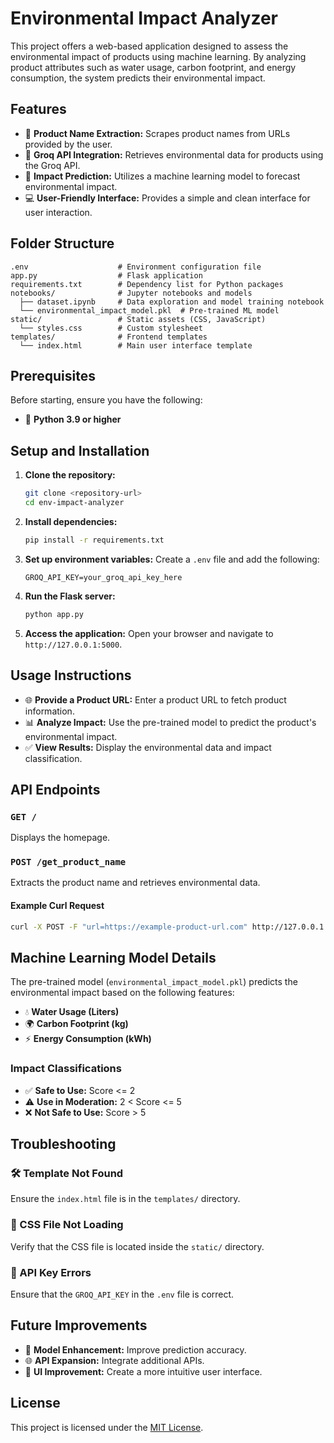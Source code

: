 # Environmental Impact Analyzer

This project offers a web-based application designed to assess the environmental impact of products using machine learning. By analyzing product attributes such as water usage, carbon footprint, and energy consumption, the system predicts their environmental impact.

## Features

- 🌿 **Product Name Extraction:** Scrapes product names from URLs provided by the user.
- 🔗 **Groq API Integration:** Retrieves environmental data for products using the Groq API.
- 🧠 **Impact Prediction:** Utilizes a machine learning model to forecast environmental impact.
- 💻 **User-Friendly Interface:** Provides a simple and clean interface for user interaction.

## Folder Structure

```plaintext
.env                    # Environment configuration file
app.py                  # Flask application
requirements.txt        # Dependency list for Python packages
notebooks/              # Jupyter notebooks and models
  ├── dataset.ipynb     # Data exploration and model training notebook
  └── environmental_impact_model.pkl  # Pre-trained ML model
static/                 # Static assets (CSS, JavaScript)
  └── styles.css        # Custom stylesheet
templates/              # Frontend templates
  └── index.html        # Main user interface template
```

## Prerequisites

Before starting, ensure you have the following:

- 🐍 **Python 3.9 or higher**

## Setup and Installation

1. **Clone the repository:**
   ```bash
   git clone <repository-url>
   cd env-impact-analyzer
   ```

2. **Install dependencies:**
   ```bash
   pip install -r requirements.txt
   ```

3. **Set up environment variables:**
   Create a `.env` file and add the following:
   ```env
   GROQ_API_KEY=your_groq_api_key_here
   ```

4. **Run the Flask server:**
   ```bash
   python app.py
   ```

5. **Access the application:**
   Open your browser and navigate to `http://127.0.0.1:5000`.

## Usage Instructions

- 🌐 **Provide a Product URL:** Enter a product URL to fetch product information.
- 📊 **Analyze Impact:** Use the pre-trained model to predict the product's environmental impact.
- ✅ **View Results:** Display the environmental data and impact classification.

## API Endpoints

### `GET /`
Displays the homepage.

### `POST /get_product_name`
Extracts the product name and retrieves environmental data.

#### Example Curl Request
```bash
curl -X POST -F "url=https://example-product-url.com" http://127.0.0.1:5000/get_product_name
```

## Machine Learning Model Details

The pre-trained model (`environmental_impact_model.pkl`) predicts the environmental impact based on the following features:

- 💧 **Water Usage (Liters)**
- 🌍 **Carbon Footprint (kg)**
- ⚡ **Energy Consumption (kWh)**

### Impact Classifications

- ✅ **Safe to Use:** Score <= 2
- ⚠️ **Use in Moderation:** 2 < Score <= 5
- ❌ **Not Safe to Use:** Score > 5

## Troubleshooting

### 🛠️ Template Not Found
Ensure the `index.html` file is in the `templates/` directory.

### 🎨 CSS File Not Loading
Verify that the CSS file is located inside the `static/` directory.

### 🔑 API Key Errors
Ensure that the `GROQ_API_KEY` in the `.env` file is correct.

## Future Improvements

- 🚀 **Model Enhancement:** Improve prediction accuracy.
- 🌐 **API Expansion:** Integrate additional APIs.
- 🎨 **UI Improvement:** Create a more intuitive user interface.

## License

This project is licensed under the [MIT License](LICENSE).

